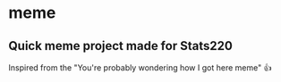 # meme
## Quick meme project made for Stats220
Inspired from the "You're probably wondering how I got here meme" 👍
